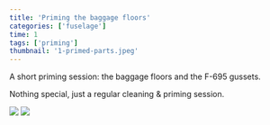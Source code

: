 ```yaml
---
title: 'Priming the baggage floors'
categories: ['fuselage']
time: 1
tags: ['priming']
thumbnail: '1-primed-parts.jpeg'
---
```


A short priming session: the baggage floors and the F-695 gussets.

<!-- more -->

Nothing special, just a regular cleaning & priming session.

![](0-scuffed-parts.jpeg)
![](1-primed-parts.jpeg)